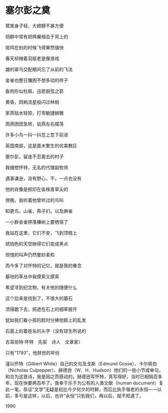    

# 塞尔彭之奠

鹭鸶身子轻，大翅膀不甚方便

鸽群中常有把两翼相击于背上的

斑鸠在别的时候飞得果然强快

春天却摊着羽扇老是像游戏

雄的翠鸟交配期间忘了从前的飞法

金雀也整日慵困不想多动的样子

鱼狗形似杜鹃，迅若脱弦之箭

黄昏，鸱鸺流星般闪过林梢

家燕贴水轻掠，打弯敏捷娴雅

雨燕团团急转，岩燕左右摆荡

许多小鸟一抖一抖忽上忽下前进

英国南部，这是嘉木繁生的优美教区

塞尔彭，留连不忍离去的村子

我缅想怀特，无名的代理副牧师

遇事谦逊，没有野心，不，一点也没有

他的肖像是捺印在各株青草尖的

傍晚，我听着他曾听过的鸟叫

知更鸟，山雀，燕子们，以及麻雀

一小群金雀停落榛树上要栖宿了

我站在这里，它们不安，飞到顶枝上

琥珀色的天空映得它们变成黑点

惊惶的叫声仍然曼妙柔和

而今多了对怀特的记忆，就是我的眷念

墓地的草丛中我摸索又摸索

希望寻到纪念物，有关他的随便什么

这个后来是找到了，不很大的墓石

须得跪下去，把遮在石上的细草披开

犹如我们看小孩的脸时分拂他额上的乱发

石面上刻着姓名的头字（没有琼生所说的

吉耳伯特·怀特　先驱　诗人　文章家）

只有“1793”，他辞世的年份

  

谨以怀特（Gilbert White）自己的文句及戈斯（Edmund Gosse）、卡尔佩伯（Nicholas Culpepper）、赫德逊（W．H．Hudson）他们的一些小节或单句，和合为这首诗，我是因之而感动的。赫德逊写怀特，真写得好，当时已相隔百多年，现在快要两百年了。我幸于乐于为公有的人类文献（human document）复此一笔，忝证“文学”无疑是初比今夕何夕的时鲜，而后比执手偕老的永恒——以前，多亏是这样，以后，也许“永恒”只到我们，再以后，就不知道了。

1990